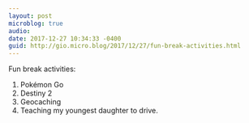 ```yaml
---
layout: post
microblog: true
audio: 
date: 2017-12-27 10:34:33 -0400
guid: http://gio.micro.blog/2017/12/27/fun-break-activities.html
---
```

Fun break activities:
1. Pokémon Go
2. Destiny 2
3. Geocaching 
4. Teaching my youngest daughter to drive.
